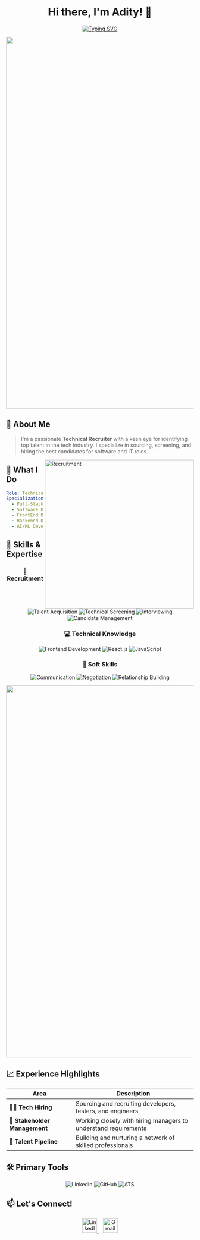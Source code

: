 <div align="center">
  
# Hi there, I'm Adity! 👋 
[![Typing SVG](https://readme-typing-svg.herokuapp.com?font=Fira+Code&pause=1000&color=2E8DF7&center=true&vCenter=true&random=false&width=435&lines=Technical+Recruiter;Building+Great+Tech+Teams;Connecting+Talent+with+Opportunity)](https://git.io/typing-svg)

<img src="https://user-images.githubusercontent.com/74038190/241765440-80728820-e06b-4f96-9c9e-9df46f0cc0a5.gif" width="1000">

</div>

## 🚀 About Me
> I'm a passionate **Technical Recruiter** with a keen eye for identifying top talent in the tech industry. I specialize in sourcing, screening, and hiring the best candidates for software and IT roles.

<img align="right" alt="Recruitment" width="400" src="https://user-images.githubusercontent.com/74038190/216847147-7f646ac9-b989-4c98-a73f-9471f1f6f95f.gif">

## 💫 What I Do
```yaml
Role: Technical Recruiter
Specialization:
  - Full-Stack Developer Hiring
  - Software Developer Hiring
  - FrontEnd Developer Hiring
  - Backened Developer Hiring
  - AI/ML Developer Hiring 
```

## 🎯 Skills & Expertise

<div align="center">

### 💼 Recruitment
![Talent Acquisition](https://img.shields.io/badge/Talent%20Acquisition-success?style=for-the-badge)
![Technical Screening](https://img.shields.io/badge/Technical%20Screening-success?style=for-the-badge)
![Interviewing](https://img.shields.io/badge/Interviewing-success?style=for-the-badge)
![Candidate Management](https://img.shields.io/badge/Candidate%20Management-success?style=for-the-badge)

### 💻 Technical Knowledge
![Frontend Development](https://img.shields.io/badge/Frontend%20Development-blue?style=for-the-badge)
![React.js](https://img.shields.io/badge/React.js-blue?style=for-the-badge)
![JavaScript](https://img.shields.io/badge/JavaScript-blue?style=for-the-badge)

### 🤝 Soft Skills
![Communication](https://img.shields.io/badge/Communication-orange?style=for-the-badge)
![Negotiation](https://img.shields.io/badge/Negotiation-orange?style=for-the-badge)
![Relationship Building](https://img.shields.io/badge/Relationship%20Building-orange?style=for-the-badge)

</div>

<div align="center">
<img src="https://user-images.githubusercontent.com/74038190/212284100-561aa473-3905-4a80-b561-0d28506553ee.gif" width="1000">
</div>

## 📈 Experience Highlights

<div align="center">
  
| Area | Description |
|------|------------|
| 👨‍💻 **Tech Hiring** | Sourcing and recruiting developers, testers, and engineers |
| 🤝 **Stakeholder Management** | Working closely with hiring managers to understand requirements |
| 🌟 **Talent Pipeline** | Building and nurturing a network of skilled professionals |

</div>

## 🛠️ Primary Tools

<div align="center">
  
![LinkedIn](https://img.shields.io/badge/LinkedIn%20Recruiter-0077B5?style=for-the-badge&logo=linkedin&logoColor=white)
![GitHub](https://img.shields.io/badge/GitHub-100000?style=for-the-badge&logo=github&logoColor=white)
![ATS](https://img.shields.io/badge/ATS-FF6B6B?style=for-the-badge&logo=data:image/png;base64,iLogo&logoColor=white)

</div>

## 📫 Let's Connect!

<p align="center">
  <a href="https://www.linkedin.com/in/adity-singh-technical-recruiter" target="_blank">
    <img src="https://raw.githubusercontent.com/rahuldkjain/github-profile-readme-generator/master/src/images/icons/Social/linked-in-alt.svg" 
         alt="LinkedIn" height="40" width="40" />
  </a>
  &nbsp;&nbsp;
  <a href="mailto:aditysingh@northcorp.tech">
    <img src="https://cdn1.iconfinder.com/data/icons/google-new-logos-1/32/gmail_new_logo-512.png" 
         alt="Gmail" height="40" width="40" />
  </a>
</p>




